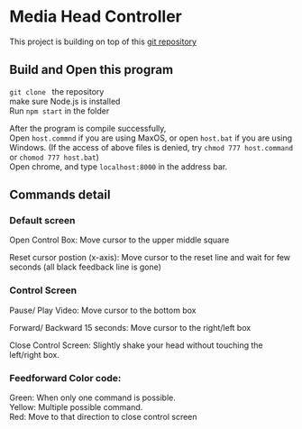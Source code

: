 # Media Head Controller

This project is building on top of this [git repository](https://github.com/mjyc/head-pose-estimation-demo)

## Build and Open this program
`git clone ` the repository <br />
make sure Node.js is installed <br />
Run `npm start` in the folder

After the program is compile successfully, <br />
Open `host.commnd` if you are using MaxOS, or open `host.bat` if you are using Windows.
(If the access of above files is denied, try `chmod 777 host.command` or `chomod 777 host.bat`) <br />
Open chrome, and type `localhost:8000` in the address bar. 

## Commands detail
### Default screen
Open Control Box:
Move cursor to the upper middle square 

Reset cursor postion (x-axis):
Move cursor to the reset line and wait for few seconds (all black feedback line is gone)

### Control Screen
Pause/ Play Video:
Move cursor to the bottom box

Forward/ Backward 15 seconds:
Move cursor to the right/left box

Close Control Screen:
Slightly shake your head without touching the left/right box. <br />


### Feedforward Color code:
Green: When only one command is possible. <br />
Yellow: Multiple possible command.<br />
Red: Move to that direction to close control screen






